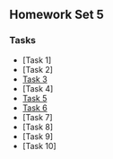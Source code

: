 ## Homework Set 5

### Tasks

* [Task 1]
* [Task 2]
* [Task 3](https://lsdroubay.github.io/math5610/homework/homework6/task3)
* [Task 4]
* [Task 5](https://lsdroubay.github.io/math5610/softwaremanual/JacobiIteration)
* [Task 6](https://lsdroubay.github.io/math5610/softwaremanual/GaussSeidel)
* [Task 7]
* [Task 8]
* [Task 9]
* [Task 10]

